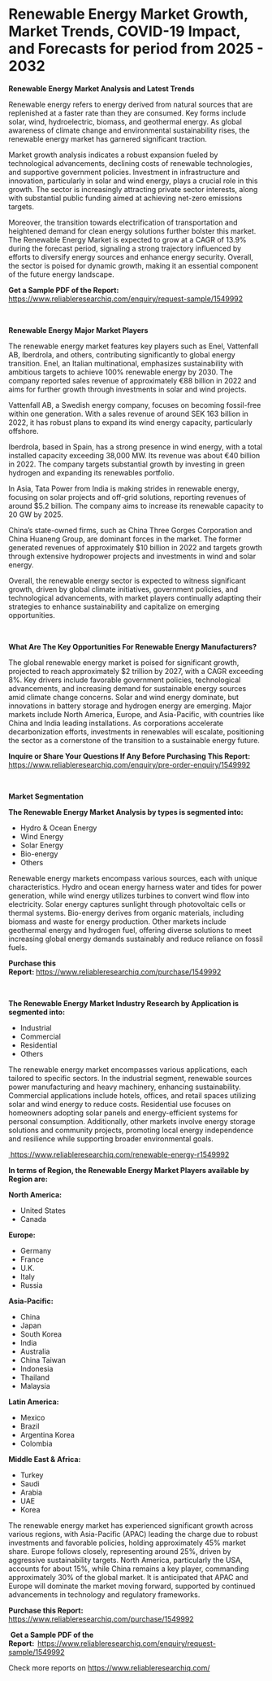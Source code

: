 <p><h1>Renewable Energy Market Growth, Market Trends, COVID-19 Impact, and Forecasts for period from 2025 - 2032</h1></p><p><strong>Renewable Energy Market Analysis and Latest Trends</strong></p>
<p><p>Renewable energy refers to energy derived from natural sources that are replenished at a faster rate than they are consumed. Key forms include solar, wind, hydroelectric, biomass, and geothermal energy. As global awareness of climate change and environmental sustainability rises, the renewable energy market has garnered significant traction. </p><p>Market growth analysis indicates a robust expansion fueled by technological advancements, declining costs of renewable technologies, and supportive government policies. Investment in infrastructure and innovation, particularly in solar and wind energy, plays a crucial role in this growth. The sector is increasingly attracting private sector interests, along with substantial public funding aimed at achieving net-zero emissions targets.</p><p>Moreover, the transition towards electrification of transportation and heightened demand for clean energy solutions further bolster this market. The Renewable Energy Market is expected to grow at a CAGR of 13.9% during the forecast period, signaling a strong trajectory influenced by efforts to diversify energy sources and enhance energy security. Overall, the sector is poised for dynamic growth, making it an essential component of the future energy landscape.</p></p>
<p><strong>Get a Sample PDF of the Report:&nbsp;</strong> <a href="https://www.reliableresearchiq.com/enquiry/request-sample/1549992?utm_campaign=2247&utm_medium=2&utm_source=Github&utm_content=ia&utm_term=13022025&utm_id=renewable-energy">https://www.reliableresearchiq.com/enquiry/request-sample/1549992</a></p>
<p>&nbsp;</p>
<p><strong>Renewable Energy Major Market Players</strong></p>
<p><p>The renewable energy market features key players such as Enel, Vattenfall AB, Iberdrola, and others, contributing significantly to global energy transition. Enel, an Italian multinational, emphasizes sustainability with ambitious targets to achieve 100% renewable energy by 2030. The company reported sales revenue of approximately €88 billion in 2022 and aims for further growth through investments in solar and wind projects.</p><p>Vattenfall AB, a Swedish energy company, focuses on becoming fossil-free within one generation. With a sales revenue of around SEK 163 billion in 2022, it has robust plans to expand its wind energy capacity, particularly offshore.</p><p>Iberdrola, based in Spain, has a strong presence in wind energy, with a total installed capacity exceeding 38,000 MW. Its revenue was about €40 billion in 2022. The company targets substantial growth by investing in green hydrogen and expanding its renewables portfolio.</p><p>In Asia, Tata Power from India is making strides in renewable energy, focusing on solar projects and off-grid solutions, reporting revenues of around $5.2 billion. The company aims to increase its renewable capacity to 20 GW by 2025.</p><p>China’s state-owned firms, such as China Three Gorges Corporation and China Huaneng Group, are dominant forces in the market. The former generated revenues of approximately $10 billion in 2022 and targets growth through extensive hydropower projects and investments in wind and solar energy.</p><p>Overall, the renewable energy sector is expected to witness significant growth, driven by global climate initiatives, government policies, and technological advancements, with market players continually adapting their strategies to enhance sustainability and capitalize on emerging opportunities.</p></p>
<p>&nbsp;</p>
<p><strong>What Are The Key Opportunities For Renewable Energy Manufacturers?</strong></p>
<p><p>The global renewable energy market is poised for significant growth, projected to reach approximately $2 trillion by 2027, with a CAGR exceeding 8%. Key drivers include favorable government policies, technological advancements, and increasing demand for sustainable energy sources amid climate change concerns. Solar and wind energy dominate, but innovations in battery storage and hydrogen energy are emerging. Major markets include North America, Europe, and Asia-Pacific, with countries like China and India leading installations. As corporations accelerate decarbonization efforts, investments in renewables will escalate, positioning the sector as a cornerstone of the transition to a sustainable energy future.</p></p>
<p><strong>Inquire or Share Your Questions If Any Before Purchasing This Report:</strong> <a href="https://www.reliableresearchiq.com/enquiry/pre-order-enquiry/1549992?utm_campaign=2247&utm_medium=2&utm_source=Github&utm_content=ia&utm_term=13022025&utm_id=renewable-energy">https://www.reliableresearchiq.com/enquiry/pre-order-enquiry/1549992</a></p>
<p>&nbsp;</p>
<p><strong>Market Segmentation</strong></p>
<p><strong>The Renewable Energy Market Analysis by types is segmented into:</strong></p>
<p><ul><li>Hydro & Ocean Energy</li><li>Wind Energy</li><li>Solar Energy</li><li>Bio-energy</li><li>Others</li></ul></p>
<p><p>Renewable energy markets encompass various sources, each with unique characteristics. Hydro and ocean energy harness water and tides for power generation, while wind energy utilizes turbines to convert wind flow into electricity. Solar energy captures sunlight through photovoltaic cells or thermal systems. Bio-energy derives from organic materials, including biomass and waste for energy production. Other markets include geothermal energy and hydrogen fuel, offering diverse solutions to meet increasing global energy demands sustainably and reduce reliance on fossil fuels.</p></p>
<p><strong>Purchase this Report:&nbsp;</strong><a href="https://www.reliableresearchiq.com/purchase/1549992?utm_campaign=2247&utm_medium=2&utm_source=Github&utm_content=ia&utm_term=13022025&utm_id=renewable-energy">https://www.reliableresearchiq.com/purchase/1549992</a></p>
<p>&nbsp;</p>
<p><strong>The Renewable Energy Market Industry Research by Application is segmented into:</strong></p>
<p><ul><li>Industrial</li><li>Commercial</li><li>Residential</li><li>Others</li></ul></p>
<p><p>The renewable energy market encompasses various applications, each tailored to specific sectors. In the industrial segment, renewable sources power manufacturing and heavy machinery, enhancing sustainability. Commercial applications include hotels, offices, and retail spaces utilizing solar and wind energy to reduce costs. Residential use focuses on homeowners adopting solar panels and energy-efficient systems for personal consumption. Additionally, other markets involve energy storage solutions and community projects, promoting local energy independence and resilience while supporting broader environmental goals.</p></p>
<p><a href="https://www.reliableresearchiq.com/renewable-energy-r1549992?utm_campaign=2247&utm_medium=2&utm_source=Github&utm_content=ia&utm_term=13022025&utm_id=renewable-energy">&nbsp;https://www.reliableresearchiq.com/renewable-energy-r1549992</a></p>
<p><strong>In terms of Region, the Renewable Energy Market Players available by Region are:</strong></p>
<p>
    <p> <strong> North America: </strong>
        <ul>
            <li>United States</li>
            <li>Canada</li>
        </ul>
        </p> 
    <p> <strong> Europe: </strong>
        <ul>
            <li>Germany</li>
            <li>France</li>
            <li>U.K.</li>
            <li>Italy</li>
            <li>Russia</li>
        </ul>
        </p> 
    <p> <strong> Asia-Pacific: </strong>
        <ul>
            <li>China</li>
            <li>Japan</li>
            <li>South Korea</li>
            <li>India</li>
            <li>Australia</li>
            <li>China Taiwan</li>
            <li>Indonesia</li>
            <li>Thailand</li>
            <li>Malaysia</li>
        </ul>
        </p> 
    <p> <strong> Latin America: </strong>
        <ul>
            <li>Mexico</li>
            <li>Brazil</li>
            <li>Argentina Korea</li>
            <li>Colombia</li>
        </ul>
        </p> 
    <p> <strong> Middle East & Africa: </strong>
        <ul>
            <li>Turkey</li>
            <li>Saudi</li>
            <li>Arabia</li>
            <li>UAE</li>
            <li>Korea</li>
        </ul>
    </p>
    </p>
<p><p>The renewable energy market has experienced significant growth across various regions, with Asia-Pacific (APAC) leading the charge due to robust investments and favorable policies, holding approximately 45% market share. Europe follows closely, representing around 25%, driven by aggressive sustainability targets. North America, particularly the USA, accounts for about 15%, while China remains a key player, commanding approximately 30% of the global market. It is anticipated that APAC and Europe will dominate the market moving forward, supported by continued advancements in technology and regulatory frameworks.</p></p>
<p><strong>Purchase this Report: </strong><a href="https://www.reliableresearchiq.com/purchase/1549992?utm_campaign=2247&utm_medium=2&utm_source=Github&utm_content=ia&utm_term=13022025&utm_id=renewable-energy">https://www.reliableresearchiq.com/purchase/1549992</a></p>
<p>&nbsp;<strong>Get a Sample PDF of the Report:&nbsp;&nbsp;</strong><a href="https://www.reliableresearchiq.com/enquiry/request-sample/1549992?utm_campaign=2247&utm_medium=2&utm_source=Github&utm_content=ia&utm_term=13022025&utm_id=renewable-energy">https://www.reliableresearchiq.com/enquiry/request-sample/1549992</a></p>
<p><strong></strong></p>
<p>Check more reports on <a href="https://www.reliableresearchiq.com/?utm_campaign=2247&utm_medium=2&utm_source=Github&utm_content=ia&utm_term=13022025&utm_id=renewable-energy">https://www.reliableresearchiq.com/</a></p>